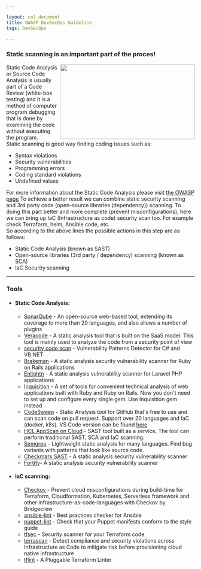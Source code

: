```yaml
---

layout: col-document
title: OWASP DevSecOps Guideline
tags: DevSecOps

---
```


### Static scanning is an important part of the proces!
<img align="right" width="360" height="200" src="{{site.basePath}}/latest//assets/images/Static scanning.png">
Static Code Analysis or Source Code Analysis is usually part of a Code Review (white-box testing) and it is a method of computer program debugging that is done by examining the code without executing the program.</br>
Static scanning is good way finding coding issues such as:

+ Syntax violations
+ Security vulnerabilities
+ Programming errors
+ Coding standard violations
+ Undefined values

For more information about the Static Code Analysis please visit [the OWASP page](https://owasp.org/www-community/controls/Static_Code_Analysis)
To achieve a better result we can combine static security scanning and 3rd party code (open-source libraries (dependency)) scanning.
To doing this part better and more complete (prevent misconfigurations), here we can bring up IaC (Infrastructure as code) security scan too. For example check Terraform, helm, Ansible code, etc.  
So according to the above lines the possible actions in this step are as follows:
+ Static Code Analysis (known as SAST)
+ Open-source libraries (3rd party / dependency) scanning (known as SCA)
+ IaC Security scanning

---
### Tools
- #### Static Code Analysis:
  + [SonarQube](https://www.sonarqube.org) - An open-source web-based tool, extending its coverage to more than 20 languages, and also allows a number of plugins
  + [Veracode](https://www.veracode.com/security/static-analysis-tool) - A static analysis tool that is built on the SaaS model. This tool is mainly used to analyze the code from a security point of view
  + [security code scan](https://github.com/security-code-scan/security-code-scan) - Vulnerability Patterns Detector for C# and VB.NET
  + [Brakeman](https://github.com/presidentbeef/brakeman) - A static analysis security vulnerability scanner for Ruby on Rails applications
  + [Enlightn](https://github.com/enlightn/enlightn) - A static analysis vulnerability scanner for Laravel PHP applications
  + [Inquisition](https://github.com/rubygarage/inquisition) - A set of tools for convenient technical analysis of web applications built with Ruby and Ruby on Rails. Now you don't need to set up and configure every single gem. Use Inquisition gem instead
  + [CodeSweep](https://hclsw.co/codesweepgithub) - Static Analysis tool for GitHub that's free to use and can scan code on pull request. Support over 20 languages and IaC (docker, k8s). VS Code version can be found [here]( https://hclsw.co/codesweep)
  + [HCL AppScan on Cloud](https://cloud.appscan.com ) - SAST tool built as a service. The tool can perform traditional SAST, SCA and IaC scanning.
  + [Semgrep](https://semgrep.dev) - Lightweight static analysis for many languages. Find bug variants with patterns that look like source code.
  + [Checkmarx SAST](https://checkmarx.com) - A static analysis security vulnerability scanner
  + [Fortify](https://www.microfocus.com/en-us/cyberres/application-security/static-code-analyzer)- A static analysis security vulnerability scanner

- #### IaC scanning:
  + [Checkov](https://github.com/bridgecrewio/checkov) - Prevent cloud misconfigurations during build-time for Terraform, Cloudformation, Kubernetes, Serverless framework and other infrastructure-as-code-languages with Checkov by Bridgecrew
  + [ansible-lint](https://github.com/ansible-community/ansible-lint) - Best practices checker for Ansible
  + [puppet-lint](https://github.com/rodjek/puppet-lint) - Check that your Puppet manifests conform to the style guide
  + [tfsec](https://github.com/tfsec/tfsec) - Security scanner for your Terraform code
  + [terrascan](https://github.com/accurics/terrascan) - Detect compliance and security violations across Infrastructure as Code to mitigate risk before provisioning cloud native infrastructure
  + [tflint](https://github.com/terraform-linters/tflint) - A Pluggable Terraform Linter

